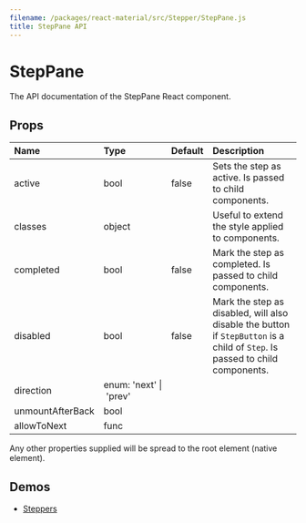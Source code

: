 ```yaml
---
filename: /packages/react-material/src/Stepper/StepPane.js
title: StepPane API
---
```


<!--- This documentation is automatically generated, do not try to edit it. -->

# StepPane

<p class="description">The API documentation of the StepPane React component.</p>



## Props

| Name | Type | Default | Description |
|:-----|:-----|:--------|:------------|
| <span class="prop-name">active</span> | <span class="prop-type">bool | <span class="prop-default">false</span> | Sets the step as active. Is passed to child components. |
| <span class="prop-name">classes</span> | <span class="prop-type">object |   | Useful to extend the style applied to components. |
| <span class="prop-name">completed</span> | <span class="prop-type">bool | <span class="prop-default">false</span> | Mark the step as completed. Is passed to child components. |
| <span class="prop-name">disabled</span> | <span class="prop-type">bool | <span class="prop-default">false</span> | Mark the step as disabled, will also disable the button if `StepButton` is a child of `Step`. Is passed to child components. |
| <span class="prop-name">direction</span> | <span class="prop-type">enum:&nbsp;'next'&nbsp;&#124;<br>&nbsp;'prev'<br> |   |  |
| <span class="prop-name">unmountAfterBack</span> | <span class="prop-type">bool |   |  |
| <span class="prop-name">allowToNext</span> | <span class="prop-type">func |   |  |

Any other properties supplied will be spread to the root element (native element).

## Demos

- [Steppers](/demos/steppers)


